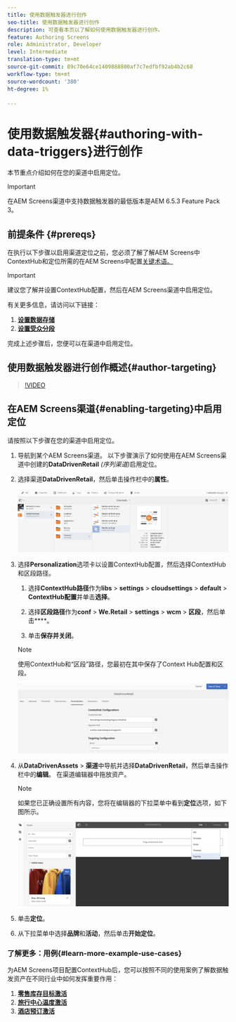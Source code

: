 ```yaml
---
title: 使用数据触发器进行创作
seo-title: 使用数据触发器进行创作
description: 可查看本页以了解如何使用数据触发器进行创作。
feature: Authoring Screens
role: Administrator, Developer
level: Intermediate
translation-type: tm+mt
source-git-commit: 89c70e64ce1409888800af7c7edfbf92ab4b2c68
workflow-type: tm+mt
source-wordcount: '380'
ht-degree: 1%

---
```



# 使用数据触发器{#authoring-with-data-triggers}进行创作

本节重点介绍如何在您的渠道中启用定位。

>[!IMPORTANT]
>
>在AEM Screens渠道中支持数据触发器的最低版本是AEM 6.5.3 Feature Pack 3。

## 前提条件 {#prereqs}

在执行以下步骤以启用渠道定位之前，您必须了解了解AEM Screens中ContextHub和定位所需的在AEM Screens中配置[关键术语。](configuring-context-hub.md)

>[!IMPORTANT]
>
>建议您了解并设置ContextHub配置，然后在AEM Screens渠道中启用定位。

有关更多信息，请访问以下链接：

1. **[设置数据存储](configuring-context-hub.md)**
1. **[设置受众分段](configuring-context-hub.md)**

完成上述步骤后，您便可以在渠道中启用定位。

## 使用数据触发器进行创作概述{#author-targeting}

>[!VIDEO](https://video.tv.adobe.com/v/31921)

## 在AEM Screens渠道{#enabling-targeting}中启用定位

请按照以下步骤在您的渠道中启用定位。

1. 导航到某个AEM Screens渠道。 以下步骤演示了如何使用在AEM Screens渠道中创建的&#x200B;**DataDrivenRetail** *(序列渠道)*&#x200B;启用定位。

1. 选择渠道&#x200B;**DataDrivenRetail**，然后单击操作栏中的&#x200B;**属性**。

   ![screen_shot_2019-05-01at43332pm](assets/screen_shot_2019-05-01at43332pm.png)

1. 选择&#x200B;**Personalization**&#x200B;选项卡以设置ContextHub配置，然后选择ContextHub和区段路径。

   1. 选择&#x200B;**ContextHub路径**&#x200B;作为&#x200B;**libs** > **settings** > **cloudsettings** > **default** > **ContextHub配置**&#x200B;并单击&#x200B;**选择**。

   1. 选择&#x200B;**区段路径**&#x200B;作为&#x200B;**conf** > **We.Retail** > **settings** > **wcm** > **区段**，然后单击&#x200B;****。

   1. 单击&#x200B;**保存并关闭**。
   >[!NOTE]
   >
   >使用ContextHub和“区段”路径，您最初在其中保存了Context Hub配置和区段。

   ![screen_shot_2019-05-01at44030pm](assets/screen_shot_2019-05-01at44030pm.png)

1. 从&#x200B;**DataDrivenAssets** > **渠道**&#x200B;中导航并选择&#x200B;**DataDrivenRetail**，然后单击操作栏中的&#x200B;**编辑**。 在渠道编辑器中拖放资产。

   >[!NOTE]
   >
   >如果您已正确设置所有内容，您将在编辑器的下拉菜单中看到&#x200B;**定位**&#x200B;选项，如下图所示。

   ![screen_shot_2019-05-01at44231pm](assets/screen_shot_2019-05-01at44231pm.png)

1. 单击&#x200B;**定位**。

1. 从下拉菜单中选择&#x200B;**品牌**&#x200B;和&#x200B;**活动**，然后单击&#x200B;**开始定位**。

### 了解更多：用例{#learn-more-example-use-cases}

为AEM Screens项目配置ContextHub后，您可以按照不同的使用案例了解数据触发资产在不同行业中如何发挥重要作用：

1. **[零售库存目标激活](retail-inventory-activation.md)**
1. **[旅行中心温度激活](local-temperature-activation.md)**
1. **[酒店预订激活](hospitality-reservation-activation.md)**
